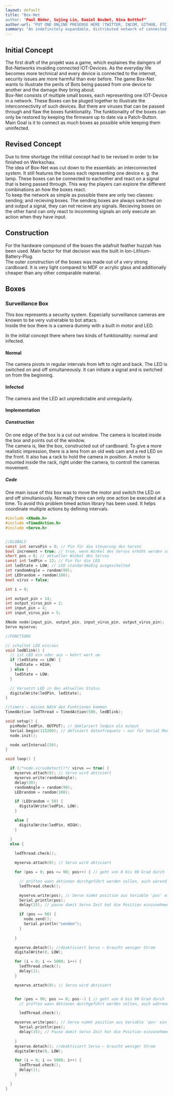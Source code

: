 ```yaml
---
layout: default
title: "Box-Net
author: "Paul Röder, Sujing Lin, Daniel Boubet, Nina Botthof"
author-url: "PUT ONE ONLINE PRESENSE HERE (TWITTER, INCOM, GITHUB, ETC)"
summary: "An indefinitely expandable, distributed network of connected boxes."
---
```




## Initial Concept

The first draft of the projekt was a game, which explaines the daingers of Bot-Networks invaiding connected IOT-Devices. As the everyday life becomes more technical and every device is connected to the internet, security issues are more harmful than ever before. The game Box-Net wants to illustrate the perils of Bots being passed from one device to another and the damage they bring about.  
Box-Net consists of multiple small boxes, each representing one IOT-Device in a network. These Boxes can be pluged together to illustrate the interconnectivity of such devices. But there are viruses that can be passed through and flaw the boxes funktionality. The funktionality of the boxes can only be restored by keeping the firmware up to date via a Patch-Button. Main Goal is it to connect as much boxes as possible while keeping them uninfected.



## Revised Concept

Due to time shortage the intitial concept had to be revised in order to be finished on Werkschau.  
The idea of Box-Net was cut down to the essentials: an interconnected system. It still features the boxes each representing one device e. g. the lamp. These boxes can be connected to eachother and react on a signal that is being passed through. This way the players can explore the different combinations an how the boxes react.  
To keep the network as simple as possible there are only two classes: sending; and recieving boxes. The sending boxes are always switched on and output a signal, they can not recieve any signals. Recieving boxes on the other hand can only react to incomming signals an only execute an action when they have input.  


## Construction

For the hardware compound of the boxes the adafruit feather huzzah has been used. Main factor for that decision was the built in Ion-Lithium-Battery-Plug.  
The outer construction of the boxes was made out of a very strong cardboard. It is very light compared to MDF or acrylic glass and additionally cheaper than any other comparable material.  


## Boxes

### Surveillance Box

This box represents a security system. Especially surveillance cameras are knowen to be very vulnerable to bot attacs.  
Inside the box there is a camera dummy with a built in motor and LED.

In the initial concept there where two kinds of funktionallity: normal and infected. 

#### Normal

The camera pivots in regular intervals from left to right and back. The LED is switched on and off simultaneously. It can initiate a signal and is switched on from the beginning.

#### Infected

The camera and the LED act unpredictable and unregularily.



#### Implementation

##### Construction

On one edge of the box is a cut out window. The camera is located inside the box and points out of the window.  
The camera is, like the box, constructed out of cardboard. To give a more realistic impression, there is a lens from an old web cam and a red LED on the front. It also has a rack to hold the camera in position. A motor is mounted inside the rack, right under the camera, to controll the cameras movement.



##### Code

One main issue of this box was to move the motor and switch the LED on and off simultaniously. Normally there can only one action be executed at a time. To avoid this problem timed action library has been used. It helps coordinate multiple actions by defining intervals.



```c
#include <XNode.h>
#include <TimedAction.h>
#include <Servo.h>


//GLOBALS
const int servoPin = 0; // Pin für die steuerung des Servos
bool increment = true; // true, wenn Winkel des Servos erhöht werden soll
short pos = 0; // aktueller Winkel des Servos
const int ledPin = 12; // Pin für die LED
int ledState = LOW; // LED standardmäßig ausgeschalted
int randomAngle = random(90);
int LEDrandom = random(100);
bool virus = false;

int i = 0;

int output_pin = 14;
int output_virus_pin = 2;
int input_pin = 4;
int input_virus_pin = 5;

XNode node(input_pin, output_pin, input_virus_pin, output_virus_pin);
Servo myservo;

//FUNCTIONS

// schaltet LED ein/aus
void ledBlink() {
  // ist LED ein oder aus – kehrt wert um
  if (ledState == LOW) {
    ledState = HIGH;
  } else {
    ledState = LOW;
  }

  // Versetzt LED in den aktuellen Status
  digitalWrite(ledPin, ledState);
}

//timers – müssen NACH den Funktionen kommen
TimedAction ledThread = TimedAction(500, ledBlink);

void setup() {
  pinMode(ledPin, OUTPUT); // deklariert ledpin als output
  Serial.begin(115200); // definiert datenfrequetz – nur für Serial Monitor
  node.init();

  node.setInterval(50);
}

void loop() {

  if (/*node.virusDetect()*/ virus == true) {
    myservo.attach(0); // Servo wird aktiviert
    myservo.write(randomAngle);
    delay(30);
    randomAngle = random(90);
    LEDrandom = random(100);

    if (LEDrandom < 50) {
      digitalWrite(ledPin, LOW);
    }

    else {
      digitalWrite(ledPin, HIGH);
    }

  }
  else {
   
    ledThread.check();

    myservo.attach(0); // Servo wird aktiviert

    for (pos = 0; pos <= 90; pos++) { // geht von 0 bis 90 Grad durch

      // prüften wann aktionen durchgeführt werden sollen, auch wärend der Schleife
      ledThread.check();

      myservo.write(pos); // Servo nimmt position aus Variable 'pos' ein
      Serial.println(pos);
      delay(15); // pause damit Servo Zeit hat die Position einzunehmen

      if (pos == 90) {
        node.send();
        Serial.println("senden");
      }
      
    }

    myservo.detach(); //deaktiviert Servo – braucht weniger Strom
    digitalWrite(0, LOW);

    for (i = 0; i <= 5000; i++) {
      ledThread.check();
      delay(1);
    }

    myservo.attach(0); // Servo wird aktiviert


    for (pos = 90; pos >= 0; pos--) { // geht von 0 bis 90 Grad durch
      // prüften wann Aktionen durchgeführt werden sollen, auch während der Schleife

      ledThread.check();

    myservo.write(pos); // Servo nimmt position aus Variable 'pos' ein
      Serial.println(pos);
      delay(15); // Pause damit Servo Zeit hat die Position einzunehmen
      
    }
    myservo.detach(); //deaktiviert Servo – braucht weniger Strom
    digitalWrite(0, LOW);

    for (i = 0; i <= 5000; i++) {
      ledThread.check();
      delay(1);
    }

  }
}
```

